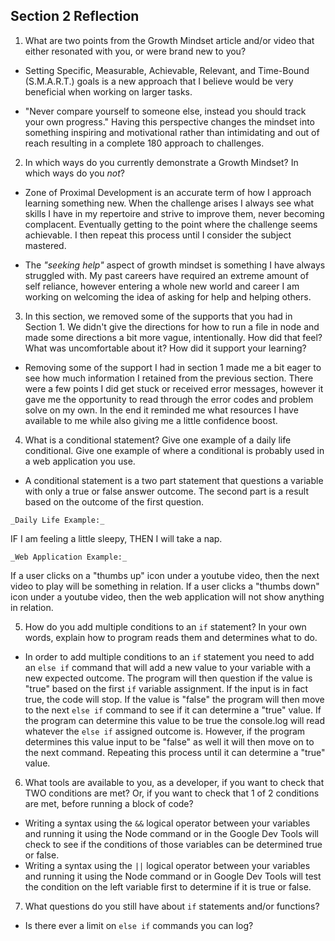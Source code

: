 ## Section 2 Reflection

1. What are two points from the Growth Mindset article and/or video that either resonated with you, or were brand new to you?

  -   Setting Specific, Measurable, Achievable, Relevant, and Time-Bound (S.M.A.R.T.) goals is a new approach that I believe would be very beneficial when working on larger tasks.

  -   "Never compare yourself to someone else, instead you should track your own progress." Having this perspective changes the mindset into something inspiring and motivational rather than intimidating and out of reach resulting in a complete 180 approach to challenges.

2. In which ways do you currently demonstrate a Growth Mindset? In which ways do you _not_?
  -   Zone of Proximal Development is an accurate term of how I approach learning something new. When the challenge arises I always see what skills I have in my repertoire and strive to improve them, never becoming complacent. Eventually getting to the point where the challenge seems achievable. I then repeat this process until I consider the subject mastered.

  -   The _"seeking help"_ aspect of growth mindset is something I have always struggled with. My past careers have required an extreme amount of self reliance, however entering a whole new world and career I am working on welcoming the idea of asking for help and helping others.

3. In this section, we removed some of the supports that you had in Section 1. We didn't give the directions for how to run a file in node and made some directions a bit more vague, intentionally. How did that feel? What was uncomfortable about it? How did it support your learning?

  -   Removing some of the support I had in section 1 made me a bit eager to see how much information I retained from the previous
section. There were a few points I did get stuck or received error messages, however it gave me the opportunity to read through
the error codes and problem solve on my own. In the end it reminded me what resources I have available to me while also giving me a little confidence boost.


4. What is a conditional statement? Give one example of a daily life conditional. Give one example of where a conditional is probably used in a web application you use.

  -   A conditional statement is a two part statement that questions a variable with only a true or false answer outcome. The second part is a result based on the outcome of the first question.

    _Daily Life Example:_
IF I am feeling a little sleepy, THEN I will take a nap.

    _Web Application Example:_
If a user clicks on a "thumbs up" icon under a youtube video, then the next video to play will be something in relation.
If a user clicks a "thumbs down" icon under a youtube video, then the web application will not show anything in relation.


5. How do you add multiple conditions to an `if` statement? In your own words, explain how to program reads them and determines what to do.

  -   In order to add multiple conditions to an `if` statement you need to add an `else if` command that will add a new value to your variable with a new expected outcome. The program will then question if the value is "true" based on the first `if` variable assignment. If the input is in fact true, the code will stop.
If the value is "false" the program will then move to the next `else if` command to see if it can determine a "true" value. If the program can determine this value to be true the console.log will read whatever the `else if` assigned outcome is. However, if the program determines this value input to be "false" as well it will then move on to the next command. Repeating this process until it can determine a "true" value.


6. What tools are available to you, as a developer, if you want to check that TWO conditions are met? Or, if you want to check that 1 of 2 conditions are met, before running a block of code?

  -   Writing a syntax using the `&&` logical operator between your variables and running it using the Node command or in the Google Dev Tools will check to see if the conditions of those variables can be determined true or false.
  -   Writing a syntax using the `||` logical operator between your variables and running it using the Node command or in Google Dev Tools will test the condition on the left variable first to determine if it is true or false.


7. What questions do you still have about `if` statements and/or functions?

  -   Is there ever a limit on `else if` commands you can log?
